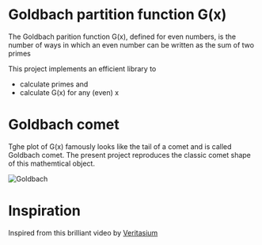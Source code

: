 # Goldbach partition function G(x)

The Goldbach parition function G(x), defined for even numbers, is the number of ways in which an even number can be written as the sum of two primes

This project implements an efficient library to 
- calculate primes and
- calculate G(x) for any (even) x

# Goldbach comet

Tghe plot of G(x) famously looks like the tail of a comet and is called Goldbach comet. The present project reproduces the classic comet shape of this mathemtical object.


![Goldbach](https://github.com/user-attachments/assets/34b8f62d-574f-4477-b0f6-3e14378f68a5)

# Inspiration

Inspired from this brilliant video by [Veritasium](https://youtu.be/x32Zq-XvID4?si=7T3OLGcvwPctgKD8)